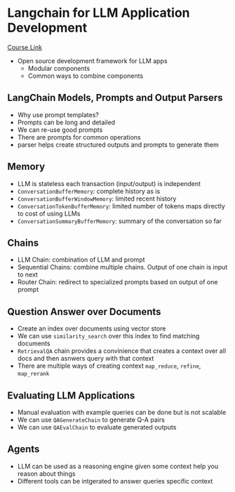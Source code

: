# Langchain for LLM Application Development
[Course Link](https://learn.deeplearning.ai/langchain/lesson/1/introduction)
- Open source development framework for LLM apps
  - Modular components
  - Common ways to combine components

## LangChain Models, Prompts and Output Parsers
- Why use prompt templates?
- Prompts can be long and detailed
- We can re-use good prompts
- There are prompts for common operations
- parser helps create structured outputs and prompts to generate them

## Memory
- LLM is stateless each transaction (input/output) is independent
- `ConversationBufferMemory`: complete history as is
- `ConversationBufferWindowMemory`: limited recent history
- `ConversationTokenBufferMemory`: limited number of tokens maps directly to cost of using LLMs
- `ConversationSummaryBufferMemory`: summary of the conversation so far

## Chains
- LLM Chain: combination of LLM and prompt
- Sequential Chains: combine multiple chains. Output of one chain is input to next
- Router Chain: redirect to specialized prompts based on output of one prompt

## Question Answer over Documents
- Create an index over documents using vector store
- We can use `similarity_search` over this index to find matching documents
- `RetrievalQA` chain provides a convinience that creates a context over all docs and then asnwers query with that context
- There are multiple ways of creating context `map_reduce`, `refine`, `map_rerank`

## Evaluating LLM Applications
- Manual evaluation with example queries can be done but is not scalable
- We can use `QAGenerateChain` to generate Q-A pairs
- We can use `QAEvalChain` to evaluate generated outputs

## Agents
- LLM can be used as a reasoning engine given some context help you reason about things
- Different tools can be intgerated to answer queries specific context
